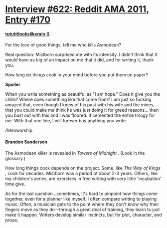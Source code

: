 # [Interview #622: Reddit AMA 2011, Entry #170](https://www.theoryland.com/intvmain.php?i=622#170)

#### [tututitlookslikerain ()](http://www.reddit.com/r/Fantasy/comments/k0fp8/iama_professional_fantasy_novelist_named_brandon/c37f40u)

For the love of good things, tell me who kills Asmodean?

Real question: Mistborn surprised me with its intensity. I didn't think that it would have as big of an impact on me that it did, and for writing it, thank you.

How long do things cook in your mind before you put them on paper?

**Spoiler**

When you write something as beautiful as "I am hope." Does it give you the chills? Where does something like that come from? I am just so fucking amazed that, even though I knew of his past with his wife and the mines, that you could make me think he was just doing it for greed reasons... then you bust out with this and I was floored. It cemented the entire trilogy for me. With that one line, I will forever buy anything you write.

/heroworship

#### Brandon Sanderson

The Asmodean killer is revealed in
*Towers of Midnight*
. (Look in the glossary.)

How long things cook depends on the project. Some, like
*The Way of Kings*
, cook for decades. Mistborn was a period of about 2-3 years. Others, like my children's series, are exercises in free writing with very little 'incubation' time give.

As for the last question...sometimes, it's hard to pinpoint how things come together, even for a planner like myself. I often compare writing to playing music. Often, a musician gets to the point where they don't know why their fingers move as they do—through a great deal of training, they learn to just make it happen. Writers develop similar instincts, but for plot, character, and prose.

